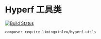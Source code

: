 # Hyperf 工具类

[![Build Status](https://travis-ci.org/limingxinleo/hyperf-utils.svg?branch=master)](https://travis-ci.org/limingxinleo/hyperf-utils)

```
composer require limingxinleo/hyperf-utils
```
